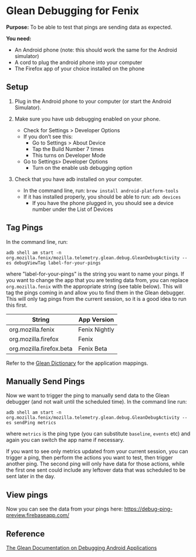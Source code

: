 # Glean Debugging for Fenix

**Purpose:** To be able to test that pings are sending data as expected.

**You need:**

* An Android phone (note: this should work the same for the Android simulator)
* A cord to plug the android phone into your computer
* The Firefox app of your choice installed on the phone

## Setup

1. Plug in the Android phone to your computer (or start the Android Simulator).

2. Make sure you have usb debugging enabled on your phone.
	* Check for Settings > Developer Options
	* If you don’t see this:
		* Go to Settings > About Device
		* Tap the Build Number 7 times
		* This turns on Developer Mode
	* Go to Settings> Developer Options
		* Turn on the enable usb debugging option

3. Check that you have adb installed on your computer.
	* In the command line, run: `brew install android-platform-tools`
	* If it has installed properly, you should be able to run: `adb devices`
		* If you have the phone plugged in, you should see a device number under the List of Devices

## Tag Pings

In the command line, run:

```
adb shell am start -n org.mozilla.fenix/mozilla.telemetry.glean.debug.GleanDebugActivity --es debugViewTag label-for-your-pings
```

where "label-for-your-pings" is the string you want to name your pings.
If you want to change the app that you are testing data from,
you can replace `org.mozilla.fenix` with the appropriate string (see table below).
This will tag the pings coming in and allow you to find them in the Glean debugger.
This will only tag pings from the current session, so it is a good idea to run this first.

| String | App Version |
| ------ | ----------- |
| org.mozilla.fenix | Fenix Nightly |
| org.mozilla.firefox | Fenix |
| org.mozilla.firefox.beta | Fenix Beta |


Refer to the [Glean Dictionary](https://dictionary.telemetry.mozilla.org/apps/fenix?itemType=app_ids) for the application mappings.

## Manually Send Pings

Now we want to trigger the ping to manually send data to the Glean debugger (and not wait until the scheduled time).
In the command line run:

```
adb shell am start -n org.mozilla.fenix/mozilla.telemetry.glean.debug.GleanDebugActivity --es sendPing metrics
```

where `metrics` is the ping type (you can substitute `baseline`, `events` etc)
and again you can switch the app name if necessary.

If you want to see only metrics updated from your current session,
you can trigger a ping, then perform the actions you want to test,
then trigger another ping.
The second ping will only have data for those actions,
while the first one sent could include any leftover data that was scheduled to be sent later in the day.

## View pings

Now you can see the data from your pings here:
<https://debug-ping-preview.firebaseapp.com/>

## Reference

[The Glean Documentation on Debugging Android Applications](https://mozilla.github.io/glean/book/user/debugging/android.html)
